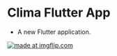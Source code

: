 # Clima Flutter App

- A new Flutter application.

<a href="https://imgflip.com/gif/3ou34o"><img src="https://i.imgflip.com/3ou34o.gif" title="made at imgflip.com"/></a>
